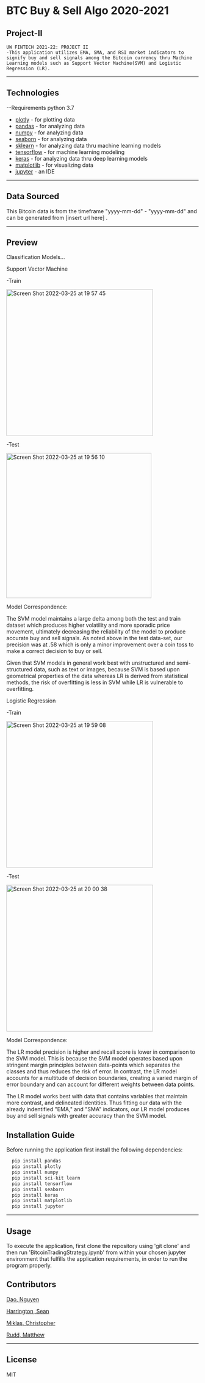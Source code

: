 # BTC Buy & Sell Algo 2020-2021
## Project-II
	UW FINTECH 2021-22: PROJECT II
	-This application utilizes EMA, SMA, and RSI market indicators to signify buy and sell signals among the Bitcoin currency thru Machine Learning models such as Support Vector Machine(SVM) and Logistic Regression (LR). 
 
---

## Technologies
--Requirements
python 3.7

- [plotly](https://pypi.org/project/plotly/) - for plotting data
- [pandas](https://pypi.org/project/pandas/) - for analyzing data 
- [numpy](https://pypi.org/project/numpy/) - for analyzing data 
- [seaborn](https://pypi.org/project/seaborn/) - for analyzing data
- [sklearn](https://pypi.org/project/sklearn/) - for analyzing data thru machine learning models
- [tensorflow](https://pypi.org/project/tensorflow/) - for machine learning modeling
- [keras](https://pypi.org/project/keras/) - for analyzing data thru deep learning models
- [matplotlib](https://pypi.org/project/matplotlib/) - for visualizing data
- [jupyter](https://pypi.org/project/jupyterlab/) - an IDE
 

---

## Data Sourced

This Bitcoin data is from the timeframe "yyyy-mm-dd" - "yyyy-mm-dd" and can be generated from [insert url here] <URL>.

---


## Preview

Classification Models...

Support Vector Machine

-Train
	
<img width="384" alt="Screen Shot 2022-03-25 at 19 57 45" src="https://user-images.githubusercontent.com/94579605/160222214-6bb64af7-3e54-4d60-bea8-37d1cf96d52e.png">


		
-Test
	
<img width="380" alt="Screen Shot 2022-03-25 at 19 56 10" src="https://user-images.githubusercontent.com/94579605/160222167-56455a08-aa6f-4fe4-b21c-3be72e3a7dbf.png">


	
Model Correspondence:
	
The SVM model maintains a large delta among both the test and train dataset which produces higher volatility and more sporadic price movement, ultimately decreasing the reliability of the model to produce accurate buy and sell signals. As noted above in the test data-set, our precision was at .58 which is only a minor improvement over a coin toss to make a correct decision to buy or sell. 

Given that SVM models in general work best with unstructured and semi-structured data, such as text or images, because SVM is based upon geometrical properties of the data whereas LR is derived from statistical methods, the risk of overfitting is less in SVM while LR is vulnerable to overfitting. 

	
	
Logistic Regression
	
-Train
	
<img width="384" alt="Screen Shot 2022-03-25 at 19 59 08" src="https://user-images.githubusercontent.com/94579605/160222267-d474788d-fab1-4247-998b-a6b291f2e913.png">


	
-Test
	
<img width="384" alt="Screen Shot 2022-03-25 at 20 00 38" src="https://user-images.githubusercontent.com/94579605/160222304-c45e1ccb-b06c-4426-aaac-2c10df79a157.png">



Model Correspondence:

The LR model precision is higher and recall score is lower in comparison to the SVM model. This is because the SVM model operates based upon stringent margin principles between data-points which separates the classes and thus reduces the risk of error. In contrast, the LR model accounts for a multitude of decision boundaries, creating a varied margin of error boundary and can account for different weights between data points. 
	
The LR model works best with data that contains variables that maintain more contrast, and delineated identities. Thus fitting our data  with the already indentified "EMA," and "SMA" indicators, our LR model produces buy and sell signals with greater accuracy than the SVM model. 
 
				
## Installation Guide

Before running the application first install the following dependencies:

```python
  pip install pandas
  pip install plotly
  pip install numpy
  pip install sci-kit learn
  pip install tensorflow
  pip install seaborn
  pip install keras
  pip install matplotlib
  pip install jupyter

```
---
## Usage
To execute the application, first clone the repository using 'git clone' and then run 'BitcoinTradingStrategy.ipynb' from within your chosen jupyter environment that fulfills the application requirements, in order to run the program properly. 


## Contributors

[Dao, Nguyen](https://www.linkedin.com/in/nguyen-dao-a55669215/)

[Harrington, Sean](https://www.linkedin.com/in/sean-harrington16/)

[Miklas, Christopher](https://www.linkedin.com/in/christopher-miklas) 

[Rudd, Matthew](https://www.linkedin.com/in/matthewp-rudd/)


---

## License

MIT
